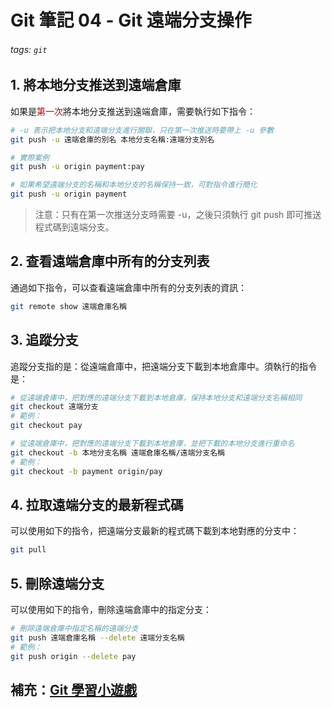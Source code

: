 # Git 筆記 04 - Git 遠端分支操作

###### tags: `git`

## 1. 將本地分支推送到遠端倉庫

如果是<font v-pre color="#A10710">第一次</font>將本地分支推送到遠端倉庫，需要執行如下指令：

```sh
# -u 表示把本地分支和遠端分支進行關聯，只在第一次推送時要帶上 -u 參數
git push -u 遠端倉庫的別名 本地分支名稱:遠端分支別名

# 實際案例
git push -u origin payment:pay

# 如果希望遠端分支的名稱和本地分支的名稱保持一致，可對指令進行簡化
git push -u origin payment
```

> 注意：只有在第一次推送分支時需要 -u，之後只須執行 git push 即可推送程式碼到遠端分支。

## 2. 查看遠端倉庫中所有的分支列表

通過如下指令，可以查看遠端倉庫中所有的分支列表的資訊：

```sh
git remote show 遠端倉庫名稱
```

## 3. 追蹤分支

追蹤分支指的是：從遠端倉庫中，把遠端分支下載到本地倉庫中。須執行的指令是：

```sh
# 從遠端倉庫中，把對應的遠端分支下載到本地倉庫，保持本地分支和遠端分支名稱相同
git checkout 遠端分支
# 範例：
git checkout pay

# 從遠端倉庫中，把對應的遠端分支下載到本地倉庫，並把下載的本地分支進行重命名
git checkout -b 本地分支名稱 遠端倉庫名稱/遠端分支名稱
# 範例：
git checkout -b payment origin/pay
```

## 4. 拉取遠端分支的最新程式碼

可以使用如下的指令，把遠端分支最新的程式碼下載到本地對應的分支中：

```sh
git pull
```

## 5. 刪除遠端分支

可以使用如下的指令，刪除遠端倉庫中的指定分支：

```sh
# 刪除遠端倉庫中指定名稱的遠端分支
git push 遠端倉庫名稱 --delete 遠端分支名稱
# 範例：
git push origin --delete pay
```

## 補充：[Git 學習小遊戲](https://learngitbranching.js.org/?locale=zh_TW)
